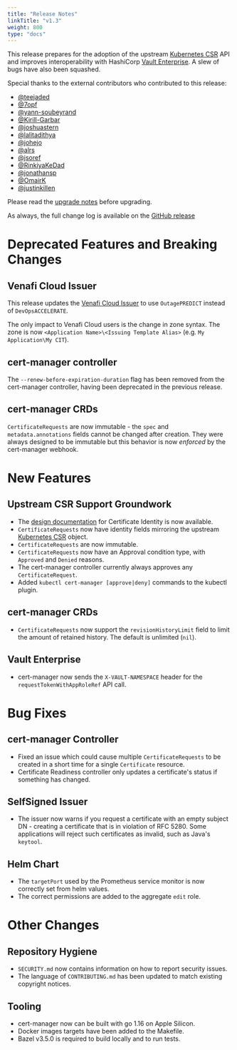 ```yaml
---
title: "Release Notes"
linkTitle: "v1.3"
weight: 800
type: "docs"
---
```


This release prepares for the adoption of the upstream [Kubernetes CSR](https://kubernetes.io/docs/reference/access-authn-authz/certificate-signing-requests/) API and improves interoperability with HashiCorp [Vault Enterprise](https://www.vaultproject.io/docs/enterprise).
A slew of bugs have also been squashed.

Special thanks to the external contributors who contributed to this release:

* [@teejaded](https://github.com/teejaded)
* [@7opf](https://github.com/7opf)
* [@yann-soubeyrand](https://github.com/yann-soubeyrand)
* [@Kirill-Garbar](https://github.com/Kirill-Garbar)
* [@joshuastern](https://github.com/joshuastern)
* [@lalitadithya](https://github.com/lalitadithya)
* [@johejo](https://github.com/lalitadithya)
* [@alrs](https://github.com/alrs)
* [@jsoref](https://github.com/jsoref)
* [@RinkiyaKeDad](https://github.com/RinkiyaKeDad)
* [@jonathansp](https://github.com/jonathansp)
* [@OmairK](https://github.com/OmairK)
* [@justinkillen](https://github.com/justinkillen)

Please read the [upgrade notes](/docs/installation/upgrading/upgrading-1.2-1.3/) before upgrading.

As always, the full change log is available on the [GitHub release](https://github.com/jetstack/cert-manager/releases/tag/v1.3.0)

# Deprecated Features and Breaking Changes

## Venafi Cloud Issuer

This release updates the [Venafi Cloud Issuer][] to use `OutagePREDICT` instead of `DevOpsACCELERATE`.

The only impact to Venafi Cloud users is the change in zone syntax.
The zone is now `<Application Name>\<Issuing Template Alias>`
(e.g. `My Application\My CIT`).

[Venafi Cloud Issuer]: https://cert-manager.io/docs/configuration/venafi/

## cert-manager controller

The `--renew-before-expiration-duration` flag has been removed from the cert-manager controller, having been deprecated in the previous release.

## cert-manager CRDs

`CertificateRequests` are now immutable - the `spec` and `metadata.annotations` fields cannot be changed after creation. They were always designed to be immutable but this behavior is now *enforced* by the cert-manager webhook.

# New Features

## Upstream CSR Support Groundwork

* The [design documentation](https://github.com/jetstack/cert-manager/blob/v1.3.0/design/20210203.certificate-request-identity.md) for Certificate Identity is now available.
* `CertificateRequests` now have identity fields mirroring the upstream [Kubernetes CSR](https://kubernetes.io/docs/reference/access-authn-authz/certificate-signing-requests/) object.
* `CertificateRequests` are now immutable.
* `CertificateRequests` now have an Approval condition type, with `Approved` and `Denied` reasons.
* The cert-manager controller currently always approves any `CertificateRequest`.
* Added `kubectl cert-manager [approve|deny]` commands to the kubectl plugin.

## cert-manager CRDs

* `CertificateRequests` now support the `revisionHistoryLimit` field to limit the amount of retained history. The default is unlimited (`nil`).

## Vault Enterprise

* cert-manager now sends the `X-VAULT-NAMESPACE` header for the `requestTokenWithAppRoleRef` API call.

# Bug Fixes

## cert-manager Controller

* Fixed an issue which could cause multiple `CertificateRequests` to be created in a short time for a single `Certificate` resource.
* Certificate Readiness controller only updates a certificate's status if something has changed.

## SelfSigned Issuer

* The issuer now warns if you request a certificate with an empty subject DN - creating a certificate that is in violation of RFC 5280. Some applications will reject such certificates as invalid, such as Java's `keytool`.

## Helm Chart

* The `targetPort` used by the Prometheus service monitor is now correctly set from helm values.
* The correct permissions are added to the aggregate `edit` role.

# Other Changes

## Repository Hygiene

* `SECURITY.md` now contains information on how to report security issues.
* The language of `CONTRIBUTING.md` has been updated to match existing copyright notices.

## Tooling

* cert-manager now can be built with go 1.16 on Apple Silicon.
* Docker images targets have been added to the Makefile.
* Bazel v3.5.0 is required to build locally and to run tests.
